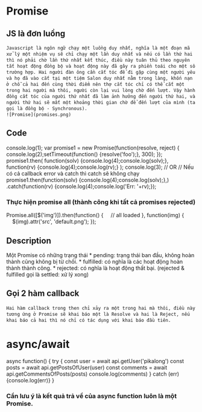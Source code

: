 # Promise
## JS là đơn luồng
	Javascript là ngôn ngữ chạy một luồng duy nhất, nghĩa là một đoạn mã xử lý một nhiệm vụ sẽ chỉ chạy một lần duy nhất và nếu có lần thứ hai thì nó phải chờ lần thứ nhất kết thúc, điều này tuân thủ theo nguyên tắt hoạt động đồng bộ và hoạt động này đã gây ra phiền toái cho một số trường hợp. Hai người đàn ông cần cắt tóc để đi gặp cùng một người yêu và họ đã vào cắt tại một tiệm Salon duy nhất nằm trong làng, khốn nạn ở chỗ cả hai đến cùng thời điểm nên thợ cắt tóc chỉ có thể cắt một trong hai người mà thôi, người còn lại vui lòng chờ đến lượt. Vậy hành đồng cắt tóc của người thứ nhất đã làm ảnh hưởng đến người thứ hai, và người thứ hai sẽ mất một khoảng thời gian chờ để đến lượt của mình (ta gọi là đồng bộ - Synchronous).
	![Promise](promises.png)

## Code
console.log(1);
var promise1 = new Promise(function(resolve, reject) {
	console.log(2);setTimeout(function() {resolve('foo');}, 300);
});
promise1.then(
	function(solv) {console.log(4);console.log(solv);},
	function(rv) {console.log(4);console.log(rv);}
);
console.log(3);
// OR
// Nếu có cả callback error và catch  thì catch sẽ không chạy
promise1.then(function(solv) {console.log(4);console.log(solv);},)
.catch(function(rv) {console.log(4);console.log('Err: '+rv);});
### Thực hiện promise all (thành công khi tất cả promises rejected)
Promise.all([$('img')]).then(function() {
    // all loaded
}, function(img) {
    $(img).attr('src', 'default.png');
});

## Description
Một Promise có những trạng thái
	* pending: trạng thái ban đầu, không hoàn thành cũng không bị từ chối.
	* fulfilled: có nghĩa là các hoạt động hoàn thành thành công.
	* rejected: có nghĩa là hoạt động thất bại.
	(rejected & fulfilled gọi là settled: xử lý xong)
## Gọi 2 hàm callback
	Hai hàm callback trong then chỉ xảy ra một trong hai mà thôi, điều này tương ứng ở Promise sẽ khai báo một là Resolve và hai là Reject, nếu khai báo cả hai thì nó chỉ có tác dụng với khai báo đầu tiên.

# async/await
async function() {
  try {
    const user = await api.getUser('pikalong')
    const posts = await api.getPostsOfUser(user)
    const comments = await api.getCommentsOfPosts(posts)
    console.log(comments)
  } catch (err) {console.log(err)}
}
### Cần lưu ý là kết quả trả về của async function luôn là một Promise.













